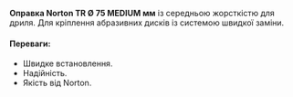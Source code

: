 **Оправка Norton TR Ø 75 MEDIUM мм** із середньою жорсткістю для дриля. Для кріплення абразивних дисків із системою швидкої заміни.

#### Переваги:

- Швидке встановлення.
- Надійність.
- Якість від Norton.

